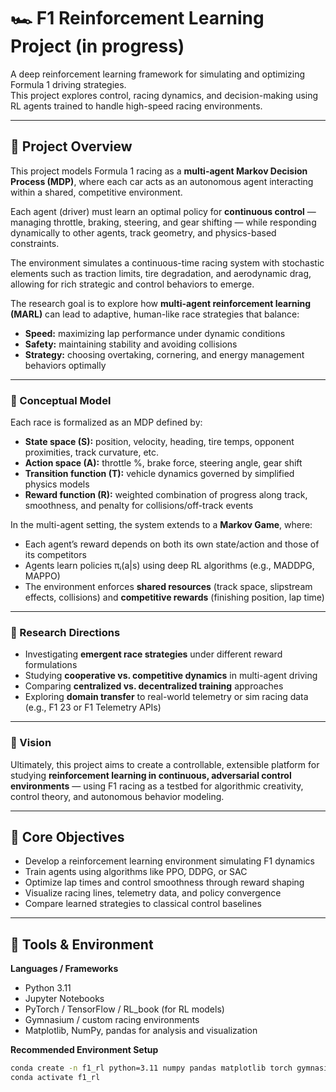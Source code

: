 # 🏎️ F1 Reinforcement Learning Project (in progress)

A deep reinforcement learning framework for simulating and optimizing Formula 1 driving strategies.  
This project explores control, racing dynamics, and decision-making using RL agents trained to handle high-speed racing environments.

---

## 🎯 Project Overview

This project models Formula 1 racing as a **multi-agent Markov Decision Process (MDP)**, where each car acts as an autonomous agent interacting within a shared, competitive environment.  

Each agent (driver) must learn an optimal policy for **continuous control** — managing throttle, braking, steering, and gear shifting — while responding dynamically to other agents, track geometry, and physics-based constraints.  

The environment simulates a continuous-time racing system with stochastic elements such as traction limits, tire degradation, and aerodynamic drag, allowing for rich strategic and control behaviors to emerge.  

The research goal is to explore how **multi-agent reinforcement learning (MARL)** can lead to adaptive, human-like race strategies that balance:
- **Speed:** maximizing lap performance under dynamic conditions  
- **Safety:** maintaining stability and avoiding collisions  
- **Strategy:** choosing overtaking, cornering, and energy management behaviors optimally  

---

### 🧩 Conceptual Model

Each race is formalized as an MDP defined by:
- **State space (S):** position, velocity, heading, tire temps, opponent proximities, track curvature, etc.  
- **Action space (A):** throttle %, brake force, steering angle, gear shift  
- **Transition function (T):** vehicle dynamics governed by simplified physics models  
- **Reward function (R):** weighted combination of progress along track, smoothness, and penalty for collisions/off-track events  

In the multi-agent setting, the system extends to a **Markov Game**, where:
- Each agent’s reward depends on both its own state/action and those of its competitors  
- Agents learn policies πᵢ(a|s) using deep RL algorithms (e.g., MADDPG, MAPPO)  
- The environment enforces **shared resources** (track space, slipstream effects, collisions) and **competitive rewards** (finishing position, lap time)  

---

### 🧩 Research Directions
- Investigating **emergent race strategies** under different reward formulations  
- Studying **cooperative vs. competitive dynamics** in multi-agent driving  
- Comparing **centralized vs. decentralized training** approaches  
- Exploring **domain transfer** to real-world telemetry or sim racing data (e.g., F1 23 or F1 Telemetry APIs)  

---

### 🏁 Vision
Ultimately, this project aims to create a controllable, extensible platform for studying **reinforcement learning in continuous, adversarial control environments** — using F1 racing as a testbed for algorithmic creativity, control theory, and autonomous behavior modeling.

---

## 🧠 Core Objectives
- Develop a reinforcement learning environment simulating F1 dynamics  
- Train agents using algorithms like PPO, DDPG, or SAC  
- Optimize lap times and control smoothness through reward shaping  
- Visualize racing lines, telemetry data, and policy convergence  
- Compare learned strategies to classical control baselines  

---

## 🧰 Tools & Environment

**Languages / Frameworks**
- Python 3.11  
- Jupyter Notebooks  
- PyTorch / TensorFlow / RL_book (for RL models)  
- Gymnasium / custom racing environments  
- Matplotlib, NumPy, pandas for analysis and visualization  

**Recommended Environment Setup**
```bash
conda create -n f1_rl python=3.11 numpy pandas matplotlib torch gymnasium jupyterlab
conda activate f1_rl
